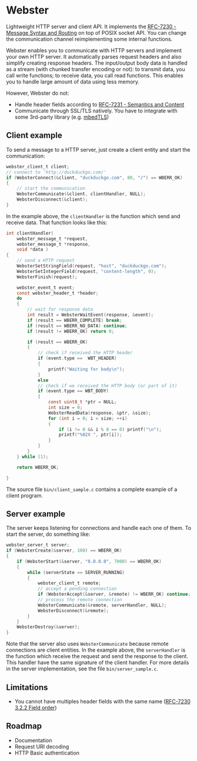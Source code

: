 # Webster

Lightweight HTTP server and client API. It implements the [RFC-7230 - Message Syntax and Routing](https://tools.ietf.org/html/rfc7230) on top of POSIX socket API. You can change the communication channel reimplementing some internal functions.

Webster enables you to communicate with HTTP servers and implement your own HTTP server. It automatically parses request headers and also simplify creating response headers. The input/output body data is handled as a stream (with chunked transfer encoding or not): to transmit data, you call write functions; to receive data, you call read functions. This enables you to handle large amount of data using less memory.

However, Webster do not:
* Handle header fields according to [RFC-7231 - Semantics and Content](https://tools.ietf.org/html/rfc7231)
* Communicate through SSL/TLS natively. You have to integrate with some 3rd-party library (e.g. [mbedTLS](https://tls.mbed.org))

## Client example

To send a message to a HTTP server, just create a client entity and start the communication:

``` c
webster_client_t client;
// connect to 'http://duckduckgo.com/'
if (WebsterConnect(&client, "duckduckgo.com", 80, "/") == WBERR_OK)
{
    // start the communication
    WebsterCommunicate(&client, clientHandler, NULL);
    WebsterDisconnect(&client);
}
```

In the example above, the ``clientHandler`` is the function which send and receive data. That function looks like this:

``` c
int clientHandler(
    webster_message_t *request,
    webster_message_t *response,
    void *data )
{
    // send a HTTP request
    WebsterSetStringField(request, "host", "duckduckgo.com");
    WebsterSetIntegerField(request, "content-length", 0);
    WebsterFinish(request);

    webster_event_t event;
    const webster_header_t *header;
    do
    {
        // wait for response data
        int result = WebsterWaitEvent(response, &event);
        if (result == WBERR_COMPLETE) break;
        if (result == WBERR_NO_DATA) continue;
        if (result != WBERR_OK) return 0;

        if (result == WBERR_OK)
        {
            // check if received the HTTP header
            if (event.type ==  WBT_HEADER)
            {
                printf("Waiting for body\n");
            }
            else
            // check if we received the HTTP body (or part of it)
            if (event.type == WBT_BODY)
            {
                const uint8_t *ptr = NULL;
                int size = 0;
                WebsterReadData(response, &ptr, &size);
                for (int i = 0; i < size; ++i)
                {
                    if (i != 0 && i % 8 == 0) printf("\n");
                    printf("%02X ", ptr[i]);
                }
            }
        }
    } while (1);

    return WBERR_OK;

}
```

The source file ``bin/client_sample.c`` contains a complete example of a client program.

## Server example

The server keeps listening for connections and handle each one of them. To start the server, do something like:

``` c
webster_server_t server;
if (WebsterCreate(&server, 100) == WBERR_OK)
{
    if (WebsterStart(&server, "0.0.0.0", 7000) == WBERR_OK)
    {
        while (serverState == SERVER_RUNNING)
        {
            webster_client_t remote;
            // accept a pending connection
            if (WebsterAccept(&server, &remote) != WBERR_OK) continue;
            // process the remote connection
            WebsterCommunicate(&remote, serverHandler, NULL);
            WebsterDisconnect(&remote);
        }
    }
    WebsterDestroy(&server);
}
```

Note that the server also uses ``WebsterCommunicate`` because remote connections are client entities. In the example above, the ``serverHandler`` is the function which receive the request and send the response to the client. This handler have the same signature of the client handler. For more details in the server implementation, see the file ``bin/server_sample.c``.

## Limitations

* You cannot have multiples header fields with the same name ([RFC-7230 3.2.2 Field order](https://tools.ietf.org/html/rfc7230#section-3.2.2))

## Roadmap

* Documentation
* Request URI decoding
* HTTP Basic authentication